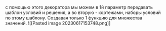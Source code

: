 с помощью этого декоратора мы можем в 1й параметр передавать шаблон условий и решения, а во вторую - кортежами, наборы условий по этому шаблону. Создавая только 1 функцию для множества значений.
![[Pasted image 20230617153748.png]]

